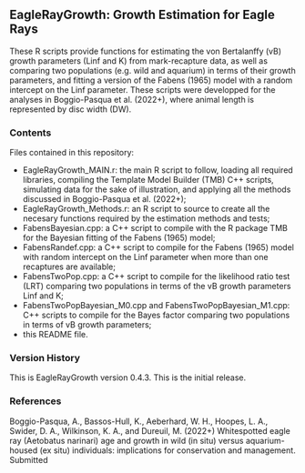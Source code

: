 EagleRayGrowth: Growth Estimation for Eagle Rays
------------------------------------------------

These R scripts provide functions for estimating the von Bertalanffy (vB) growth parameters (Linf and K) from mark-recapture data, as well as comparing two populations (e.g. wild and aquarium) in terms of their growth parameters, and fitting a version of the Fabens (1965) model with a random intercept on the Linf parameter. These scripts were developped for the analyses in Boggio-Pasqua et al. (2022+), where animal length is represented by disc width (DW).

### Contents

Files contained in this repository:
* EagleRayGrowth_MAIN.r: the main R script to follow, loading all required libraries, compiling the Template Model Builder (TMB) C++ scripts, simulating data for the sake of illustration, and applying all the methods discussed in Boggio-Pasqua et al. (2022+);
* EagleRayGrowth_Methods.r: an R script to source to create all the necesary functions required by the estimation methods and tests;
* FabensBayesian.cpp: a C++ script to compile with the R package TMB for the Bayesian fitting of the Fabens (1965) model;
* FabensRandef.cpp: a C++ script to compile for the Fabens (1965) model with random intercept on the Linf parameter when more than one recaptures are available;
* FabensTwoPop.cpp: a C++ script to compile for the likelihood ratio test (LRT) comparing two populations in terms of the vB growth parameters Linf and K;
* FabensTwoPopBayesian_M0.cpp and FabensTwoPopBayesian_M1.cpp: C++ scripts to compile for the Bayes factor comparing two populations in terms of vB growth parameters;
* this README file.


### Version History

This is EagleRayGrowth version 0.4.3. This is the initial release.


### References

Boggio-Pasqua, A., Bassos-Hull, K., Aeberhard, W. H., Hoopes, L. A., Swider, D. A., Wilkinson, K. A., and Dureuil, M. (2022+) Whitespotted eagle ray (Aetobatus narinari) age and growth in wild (in situ) versus aquarium-housed (ex situ) individuals: implications for conservation and management. Submitted

